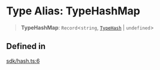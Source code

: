 # Type Alias: TypeHashMap

> **TypeHashMap**: `Record`\<`string`, [`TypeHash`](TypeHash.md) \| `undefined`\>

## Defined in

[sdk/hash.ts:6](https://github.com/andreisergiu98/baeta/blob/277f62f15bfdecc05d507a84e60b62e5bc08a747/packages/core/sdk/hash.ts#L6)
